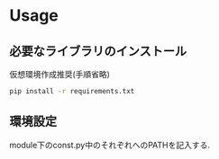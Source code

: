 
# Usage
## 必要なライブラリのインストール
仮想環境作成推奨(手順省略)

```bash
pip install -r requirements.txt
```

## 環境設定
module下のconst.py中のそれぞれへのPATHを記入する.